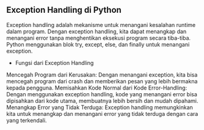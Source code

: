 ## Exception Handling di Python
Exception handling adalah mekanisme untuk menangani kesalahan runtime dalam program. Dengan exception handling, kita dapat menangkap dan menangani error tanpa menghentikan eksekusi program secara tiba-tiba. Python menggunakan blok try, except, else, dan finally untuk menangani exception.

- Fungsi dari Exception Handling

Mencegah Program dari Kerusakan: Dengan menangani exception, kita bisa mencegah program dari crash dan memberikan pesan yang lebih bermakna kepada pengguna.
Memisahkan Kode Normal dari Kode Error-Handling: Dengan menggunakan exception handling, kode yang menangani error bisa dipisahkan dari kode utama, membuatnya lebih bersih dan mudah dipahami.
Menangkap Error yang Tidak Terduga: Exception handling memungkinkan kita untuk menangkap dan menangani error yang tidak terduga dengan cara yang terkendali.

